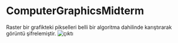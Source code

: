 # ComputerGraphicsMidterm
Raster bir grafikteki pikselleri belli bir algoritma dahilinde karıştırarak görüntü şifrelemiştir.
![çıktı](https://user-images.githubusercontent.com/52761014/148642130-bcc0ce7c-1ae1-4cb1-8e76-4f9e37c646f2.PNG)
